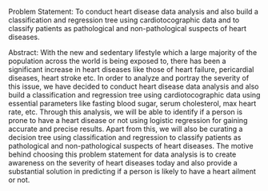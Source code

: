 Problem Statement:
To conduct heart disease data analysis and also build a classification and regression tree using cardiotocographic data and to classify patients as pathological and non-pathological suspects of heart diseases.

Abstract:
With the new and sedentary lifestyle which a large majority of the population across the world is being exposed to, there has been a significant increase in heart diseases like those of heart failure, pericardial diseases, heart stroke etc. In order to analyze and portray the severity of this issue, we have decided to conduct heart disease data analysis and also build a classification and regression tree using cardiotocographic data using essential parameters like fasting blood sugar, serum cholesterol, max heart rate, etc. 
Through this analysis, we will be able to identify if a person is prone to have a heart disease or not using logistic regression for gaining accurate and precise results. Apart from this, we will also be curating a decision tree using classification and regression to classify patients as pathological and non-pathological suspects of heart diseases. 
The motive behind choosing this problem statement for data analysis is to create awareness on the severity of heart diseases today and also provide a substantial solution in predicting if a person is likely to have a heart ailment or not.

